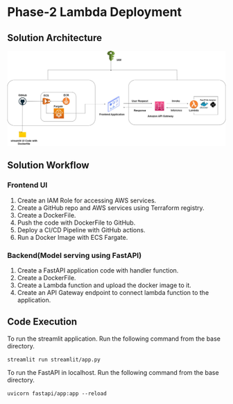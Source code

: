 # Phase-2 Lambda Deployment

## Solution Architecture

![alt text](https://github.com/Annamalaisaravanan/phase-2-lambda/blob/07e6801c32d35adc832ef504ede21d4989bd1c91/ECS-lambda3.jpg)

## Solution Workflow

### Frontend UI

1. Create an IAM Role for accessing AWS services.
2. Create a GitHub repo and AWS services using Terraform registry.
3. Create a DockerFile.
4. Push the code with DockerFile to GitHub.
5. Deploy a CI/CD Pipeline with GitHub actions.
6. Run a Docker Image with ECS Fargate.

### Backend(Model serving using FastAPI)

1. Create a FastAPI application code with handler function.
2. Create a DockerFile.
3. Create a Lambda function and upload the docker image to it.
4. Create an API Gateway endpoint to connect lambda function to the application.

## Code Execution

To run the streamlit application. Run the following command from the base directory.

``` 
streamlit run streamlit/app.py
```

To run the FastAPI in localhost. Run the following command from the base directory.

``` 
uvicorn fastapi/app:app --reload
```



